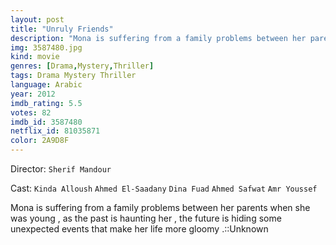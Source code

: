 ```yaml
---
layout: post
title: "Unruly Friends"
description: "Mona is suffering from a family problems between her parents when she was young , as the past is haunting her , the future is hiding some unexpected events that make her life more gloomy .::Unknown.."
img: 3587480.jpg
kind: movie
genres: [Drama,Mystery,Thriller]
tags: Drama Mystery Thriller 
language: Arabic
year: 2012
imdb_rating: 5.5
votes: 82
imdb_id: 3587480
netflix_id: 81035871
color: 2A9D8F
---
```

Director: `Sherif Mandour`  

Cast: `Kinda Alloush` `Ahmed El-Saadany` `Dina Fuad` `Ahmed Safwat` `Amr Youssef` 

Mona is suffering from a family problems between her parents when she was young , as the past is haunting her , the future is hiding some unexpected events that make her life more gloomy .::Unknown